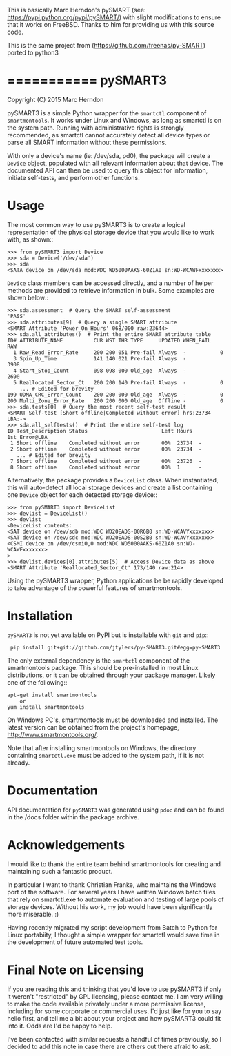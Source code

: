 This is basically Marc Herndon's pySMART (see: https://pypi.python.org/pypi/pySMART/) with slight modifications
to ensure that it works on FreeBSD. Thanks to him for providing us with this source code.

This is the same project from (https://github.com/freenas/py-SMART) ported to python3

===========
pySMART3
===========
Copyright (C) 2015 Marc Herndon

pySMART3 is a simple Python wrapper for the ``smartctl`` component of
``smartmontools``. It works under Linux and Windows, as long as smartctl is on
the system path. Running with administrative rights is strongly recommended,
as smartctl cannot accurately detect all device types or parse all SMART
information without these permissions.

With only a device's name (ie: /dev/sda, pd0), the package will create a
``Device`` object, populated with all relevant information about that
device. The documented API can then be used to query this object for
information, initiate self-tests, and perform other functions.

Usage
=====
The most common way to use pySMART3 is to create a logical representation of the
physical storage device that you would like to work with, as shown::

    >>> from pySMART3 import Device
    >>> sda = Device('/dev/sda')
    >>> sda
    <SATA device on /dev/sda mod:WDC WD5000AAKS-60Z1A0 sn:WD-WCAWFxxxxxxx>

``Device`` class members can be accessed directly, and a number of helper methods
are provided to retrieve information in bulk.  Some examples are shown below::

    >>> sda.assessment  # Query the SMART self-assessment
    'PASS'
    >>> sda.attributes[9]  # Query a single SMART attribute
    <SMART Attribute 'Power_On_Hours' 068/000 raw:23644>
    >>> sda.all_attributes()  # Print the entire SMART attribute table
    ID# ATTRIBUTE_NAME          CUR WST THR TYPE     UPDATED WHEN_FAIL    RAW
      1 Raw_Read_Error_Rate     200 200 051 Pre-fail Always  -           0
      3 Spin_Up_Time            141 140 021 Pre-fail Always  -           3908
      4 Start_Stop_Count        098 098 000 Old_age  Always  -           2690
      5 Reallocated_Sector_Ct   200 200 140 Pre-fail Always  -           0
        ... # Edited for brevity
    199 UDMA_CRC_Error_Count    200 200 000 Old_age  Always  -           0
    200 Multi_Zone_Error_Rate   200 200 000 Old_age  Offline -           0
    >>> sda.tests[0]  # Query the most recent self-test result
    <SMART Self-test [Short offline|Completed without error] hrs:23734 LBA:->
    >>> sda.all_selftests()  # Print the entire self-test log
    ID Test_Description Status                        Left Hours  1st_Error@LBA
     1 Short offline    Completed without error       00%  23734  -
     2 Short offline    Completed without error       00%  23734  -
       ... # Edited for brevity
     7 Short offline    Completed without error       00%  23726  -
     8 Short offline    Completed without error       00%  1      -

Alternatively, the package provides a ``DeviceList`` class. When instantiated,
this will auto-detect all local storage devices and create a list containing
one ``Device`` object for each detected storage device::

    >>> from pySMART3 import DeviceList
    >>> devlist = DeviceList()
    >>> devlist
    <DeviceList contents:
    <SAT device on /dev/sdb mod:WDC WD20EADS-00R6B0 sn:WD-WCAVYxxxxxxx>
    <SAT device on /dev/sdc mod:WDC WD20EADS-00S2B0 sn:WD-WCAVYxxxxxxx>
    <CSMI device on /dev/csmi0,0 mod:WDC WD5000AAKS-60Z1A0 sn:WD-WCAWFxxxxxxx>
    >
    >>> devlist.devices[0].attributes[5]  # Access Device data as above
    <SMART Attribute 'Reallocated_Sector_Ct' 173/140 raw:214>

Using the pySMART3 wrapper, Python applications be be rapidly developed to take
advantage of the powerful features of smartmontools.

Installation
============
``pySMART3`` is not yet available on PyPI but is installable with ``git`` and ``pip``::

     pip install git+git://github.com/jtylers/py-SMART3.git#egg=py-SMART3

The only external dependency is the ``smartctl`` component of the smartmontools
package.  This should be pre-installed in most Linux distributions, or it
can be obtained through your package manager.  Likely one of the following::

    apt-get install smartmontools
        or
    yum install smartmontools

On Windows PC's, smartmontools must be downloaded and installed.  The latest
version can be obtained from the project's homepage, http://www.smartmontools.org/.

Note that after installing smartmontools on Windows, the directory containing
``smartctl.exe`` must be added to the system path, if it is not already.

Documentation
=============
API documentation for ``pySMART3`` was generated using ``pdoc`` and can be
found in the /docs folder within the package archive.

Acknowledgements
================
I would like to thank the entire team behind smartmontools for creating and
maintaining such a fantastic product.

In particular I want to thank Christian Franke, who maintains the Windows port
of the software.  For several years I have written Windows batch files that
rely on smartctl.exe to automate evaluation and testing of large pools of
storage devices.  Without his work, my job would have been significantly
more miserable. :)

Having recently migrated my script development from Batch to Python for Linux
portabiity, I thought a simple wrapper for smartctl would save time in the
development of future automated test tools.

Final Note on Licensing
=======================
If you are reading this and thinking that you'd love to use pySMART3 if only
it weren't "restricted" by GPL licensing, please contact me. I am very
willing to make the code available privately under a more permissive
license, including for some corporate or commercial uses. I'd just like for
you to say hello first, and tell me a bit about your project and how pySMART3
could fit into it. Odds are I'd be happy to help.

I've been contacted with similar requests a handful of times previously, so
I decided to add this note in case there are others out there afraid to ask.
